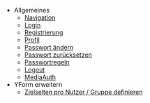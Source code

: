 
- Allgemeines
    - [Navigation](main.navigation.md)
    - [Login](main.login.md)
    - [Registrierung](main.register.md)
    - [Profil](main.profile.md)
    - [Passwort ändern](main.change_password.md)
    - [Passwort zurücksetzen](main.reset_password.md)
    - [Passwortregeln](main.password_rules.md)
    - [Logout](main.logout.md)
    - [MediaAuth](media_auth.info.md)
- YForm erweitern
    - [Zielseiten pro Nutzer / Gruppe definieren](trick.target_per_type.md)